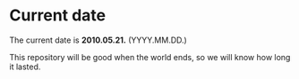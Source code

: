 # Current date

The current date is **2010.05.21.** (YYYY.MM.DD.)

This repository will be good when the world ends, so we will know how long it lasted.